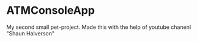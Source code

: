 # ATMConsoleApp
My second small pet-project. Made this with the help of youtube chanenl "Shaun Halverson"
